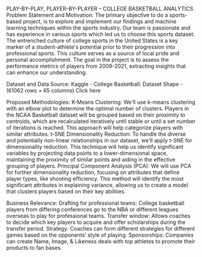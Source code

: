 PLAY-BY-PLAY, PLAYER-BY-PLAYER – COLLEGE BASKETBALL ANALYTICS
Problem Statement and Motivation: 
The primary objective to do a sports-based project, is to explore and implement our findings and machine learning techniques within the sports industry. Our team is passionate and has experience in various sports which led us to choose this sports dataset. The entrenched culture of college sports in the United States is a key marker of a student-athlete's potential prior to their progression into professional sports. This culture serves as a source of local pride and personal accomplishment. The goal in the project is to assess the performance metrics of players from 2009-2021, extracting insights that can enhance our understanding. 

Dataset and Data Source: 
Kaggle - College Basketball: Dataset Shape - (61062 rows × 65 columns) Click here

Proposed Methodologies: 
K-Means Clustering: We'll use k-means clustering with an elbow plot to determine the optimal number of clusters. Players in the NCAA Basketball dataset will be grouped based on their proximity to centroids, which are recalculated iteratively until stable or until a set number of iterations is reached. This approach will help categorize players with similar attributes.
t-SNE Dimensionality Reduction: To handle the diverse and potentially non-linear relationships in our dataset, we'll apply t-SNE for dimensionality reduction. This technique will help us identify significant variables by projecting data points to a lower-dimensional space, maintaining the proximity of similar points and aiding in the effective grouping of players.
Principal Component Analysis (PCA): We will use PCA for further dimensionality reduction, focusing on attributes that define player types, like shooting efficiency. This method will identify the most significant attributes in explaining variance, allowing us to create a model that clusters players based on their key abilities.

Business Relevance:
Drafting for professional teams: College basketball players from differing conferences go to the NBA or different leagues overseas to play for professional teams.
Transfer window: Allows coaches to decide which key players to acquire and offer scholarships during the transfer period. 
Strategy: Coaches can form different strategies for different games based on the opponents’ style of playing. 
Sponsorships: Companies can create Name, Image, & Likeness deals with top athletes to promote their products to fan bases. 
